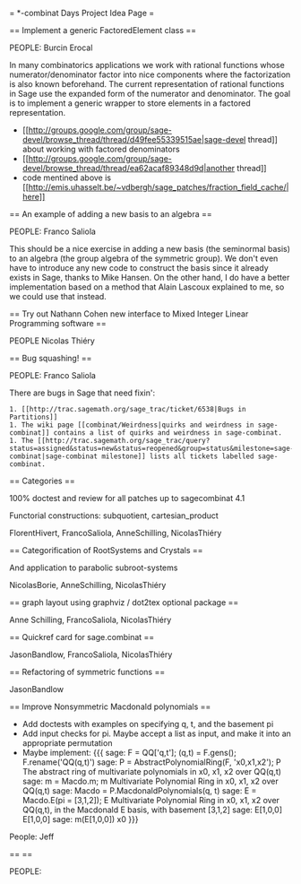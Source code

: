 = *-combinat Days Project Idea Page =

== Implement a generic FactoredElement class ==

PEOPLE: Burcin Erocal

  In many combinatorics applications we work with rational functions whose numerator/denominator factor into nice components where the factorization is also known beforehand. The current representation of rational functions in Sage use the expanded form of the numerator and denominator. The goal is to implement a generic wrapper to store elements in a factored representation.

  * [[http://groups.google.com/group/sage-devel/browse_thread/thread/d49fee55339515ae|sage-devel thread]] about working with factored denominators
  * [[http://groups.google.com/group/sage-devel/browse_thread/thread/ea62acaf89348d9d|another thread]] 
  * code mentined above is [[http://emis.uhasselt.be/~vdbergh/sage_patches/fraction_field_cache/|here]]

== An example of adding a new basis to an algebra ==

PEOPLE: Franco Saliola

  This should be a nice exercise in adding a new basis (the seminormal basis) to an algebra (the group algebra of the symmetric group). We don't even have to introduce any new code to construct the basis since it already exists in Sage, thanks to Mike Hansen. On the other hand, I do have a better implementation based on a method that Alain Lascoux explained to me, so we could use that instead.

== Try out Nathann Cohen new interface to Mixed Integer Linear Programming software ==

PEOPLE Nicolas Thiéry

== Bug squashing! ==

PEOPLE: Franco Saliola

  There are bugs in Sage that need fixin':

    1. [[http://trac.sagemath.org/sage_trac/ticket/6538|Bugs in Partitions]]
    1. The wiki page [[combinat/Weirdness|quirks and weirdness in sage-combinat]] contains a list of quirks and weirdness in sage-combinat.
    1. The [[http://trac.sagemath.org/sage_trac/query?status=assigned&status=new&status=reopened&group=status&milestone=sage-combinat|sage-combinat milestone]] lists all tickets labelled sage-combinat. 

== Categories ==

100% doctest and review for all patches up to sagecombinat 4.1

Functorial constructions: subquotient, cartesian_product

FlorentHivert, FrancoSaliola, AnneSchilling, NicolasThiéry

== Categorification of RootSystems and Crystals ==

And application to parabolic subroot-systems

NicolasBorie, AnneSchilling, NicolasThiéry

== graph layout using graphviz / dot2tex optional package ==

Anne Schilling, FrancoSaliola, NicolasThiéry

== Quickref card for sage.combinat ==

JasonBandlow, FrancoSaliola, NicolasThiéry

== Refactoring of symmetric functions ==

JasonBandlow

== Improve Nonsymmetric Macdonald polynomials ==

 * Add doctests with examples on specifying q, t, and the basement pi
 * Add input checks for pi. Maybe accept a list as input, and make it into an appropriate permutation
 * Maybe implement:
{{{
        sage: F = QQ['q,t']; (q,t) = F.gens(); F.rename('QQ(q,t)')
        sage: P = AbstractPolynomialRing(F, 'x0,x1,x2'); P
        The abstract ring of multivariate polynomials in x0, x1, x2 over QQ(q,t)
        sage: m = Macdo.m; m
        Multivariate Polynomial Ring in x0, x1, x2 over QQ(q,t)
        sage: Macdo = P.MacdonaldPolynomials(q, t)
        sage: E = Macdo.E(pi = [3,1,2]); E
        Multivariate Polynomial Ring in x0, x1, x2 over QQ(q,t), in the Macdonald E basis, with basement [3,1,2]
        sage: E[1,0,0]
        E[1,0,0]
        sage: m(E[1,0,0])
        x0
}}}

People: Jeff

== <Project name goes here> ==

PEOPLE: <list of interested participants>

  <summary & goals of project>

